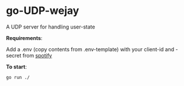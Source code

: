 # go-UDP-wejay

A UDP server for handling user-state

**Requirements**:

Add a .env (copy contents from .env-template) with your client-id and -secret from [spotify](https://developer.spotify.com/dashboard/applications/)

**To start**:

```sh
go run ./
```
